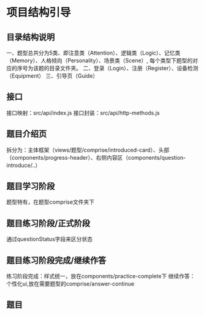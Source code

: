 # 项目结构引导

## 目录结构说明
一、题型总共分为5类、即注意类（Attention）、逻辑类（Logic）、记忆类（Memory）、人格倾向（Personality）、场景类（Scene）, 每个类型下题型的对应的序号为该题的目录文件夹。
二、登录（Login）、注册（Register）、设备检测（Equipment）
三、引导页（Guide）

## 接口
接口映射：src/api/index.js
接口封装：src/api/http-methods.js

## 题目介绍页
拆分为：主体框架（views/题型/comprise/introduced-card）、头部（components/progress-header）、右侧内容区（components/question-introduce/..）

## 题目学习阶段
题型特有，在题型comprise文件夹下

## 题目练习阶段/正式阶段
通过questionStatus字段来区分状态

## 题目练习阶段完成/继续作答
练习阶段完成：样式统一，放在components/practice-complete下
继续作答：个性化ui,放在需要题型的comprise/answer-continue

## 题目
